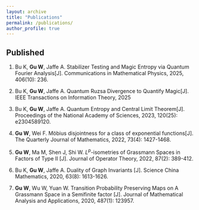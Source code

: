```yaml
---
layout: archive
title: "Publications"
permalink: /publications/
author_profile: true
---
```


## Published

1. Bu K, **Gu W**, Jaffe A. Stabilizer Testing and Magic Entropy via Quantum Fourier Analysis[J]. Communications in Mathematical Physics, 2025, 406(10): 236.

2. Bu K, **Gu W**, Jaffe A. Quantum Ruzsa Divergence to Quantify Magic[J]. IEEE Transactions on Information Theory, 2025
   
3. Bu K, **Gu W**, Jaffe A. Quantum Entropy and Central Limit Theorem[J]. Proceedings of the National Academy of Sciences, 2023, 120(25): e2304589120.

4. **Gu W**, Wei F. Möbius disjointness for a class of exponential functions[J]. The Quarterly Journal of Mathematics, 2022, 73(4): 1427-1468.

5. **Gu W**, Ma M, Shen J, Shi W. $L^p$-isometries of Grassmann Spaces in Factors of Type II [J]. Journal of Operator Theory, 2022, 87(2): 389-412.

6. Bu K, **Gu W**, Jaffe A. Duality of Graph Invariants [J]. Science China Mathematics, 2020, 63(8): 1613-1626.
    
7. **Gu W**, Wu W, Yuan W. Transition Probability Preserving Maps on A Grassmann Space in a Semifinite factor [J]. Journal of Mathematical Analysis and Applications, 2020, 487(1): 123957.


